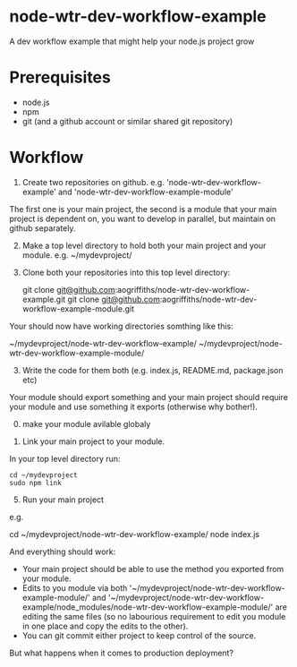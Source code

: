 node-wtr-dev-workflow-example
=============================

A dev workflow example that might help your node.js project grow

Prerequisites
=========
* node.js
* npm
* git (and a github account or similar shared git repository)


Workflow
=======
1. Create two repositories on github. e.g. 'node-wtr-dev-workflow-example' and 
'node-wtr-dev-workflow-example-module'

The first one is your main project, the second is a module that your main project is 
dependent on, you want to develop in parallel, but maintain on github separately.

2. Make a top level directory to hold both your main project and your module. e.g. 
~/mydevproject/

3. Clone both your repositories into this top level directory:

   git clone git@github.com:aogriffiths/node-wtr-dev-workflow-example.git
   git clone git@github.com:aogriffiths/node-wtr-dev-workflow-example-module.git
   
 Your should now have working directories somthing like this:
 
~/mydevproject/node-wtr-dev-workflow-example/
~/mydevproject/node-wtr-dev-workflow-example-module/


3. Write the code for them both (e.g. index.js, README.md, package.json etc)

Your module should export something and your main project should require your module and 
use something it exports (otherwise why bother!).

0. make your module avilable globaly


0. Link your main project to your module. 

In your top level directory run:

    cd ~/mydevproject
    sudo npm link 

5. Run your main project

e.g.

   cd ~/mydevproject/node-wtr-dev-workflow-example/
   node index.js

And everything should work:

* Your main project should be able to use the method you exported from your module.
* Edits to you module via both '~/mydevproject/node-wtr-dev-workflow-example-module/'
and '~/mydevproject/node-wtr-dev-workflow-example/node_modules/node-wtr-dev-workflow-example-module/'
are editing the same files (so no labourious requirement to edit you module in one place and copy
the edits to the other).
* You can git commit either project to keep control of the source.

But what happens when it comes to production deployment?
